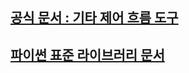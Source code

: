 ## [공식 문서 : 기타 제어 흐름 도구](https://docs.python.org/ko/3.8/tutorial/controlflow.html)

## [파이썬 표준 라이브러리 문서](https://docs.python.org/ko/3/library/index.html)

